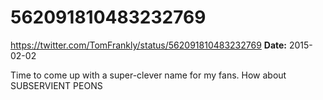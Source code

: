 # 562091810483232769
https://twitter.com/TomFrankly/status/562091810483232769
**Date:** 2015-02-02

Time to come up with a super-clever name for my fans. How about SUBSERVIENT PEONS
